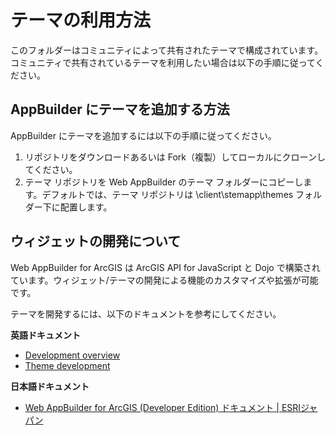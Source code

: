 # テーマの利用方法

このフォルダーはコミュニティによって共有されたテーマで構成されています。コミュニティで共有されているテーマを利用したい場合は以下の手順に従ってください。

## AppBuilder にテーマを追加する方法

AppBuilder にテーマを追加するには以下の手順に従ってください。

1. リポジトリをダウンロードあるいは Fork（複製）してローカルにクローンしてください。
1. テーマ リポジトリを Web AppBuilder のテーマ フォルダーにコピーします。デフォルトでは、テーマ リポジトリは \client\stemapp\themes フォルダー下に配置します。

## ウィジェットの開発について

Web AppBuilder for ArcGIS は ArcGIS API for JavaScript と Dojo で構築されています。ウィジェット/テーマの開発による機能のカスタマイズや拡張が可能です。

テーマを開発するには、以下のドキュメントを参考にしてください。

**英語ドキュメント**

* [Development overview](https://developers.arcgis.com/web-appbuilder/guide/developer-s-guide-overview.htm)
* [Theme development](https://developers.arcgis.com/web-appbuilder/guide/naming-conventions.htm)

**日本語ドキュメント**

* [Web AppBuilder for ArcGIS (Developer Edition) ドキュメント | ESRIジャパン](http://www.esrij.com/products/web-appbuilder-for-arcgis-dev/documents/)
